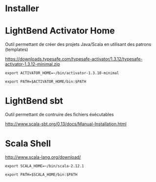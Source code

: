 # Installer 

# LightBend Activator Home

  Outil permettant de créer des projets Java/Scala en utilisant des patrons (templates)

https://downloads.typesafe.com/typesafe-activator/1.3.12/typesafe-activator-1.3.12-minimal.zip

```
export ACTIVATOR_HOME=~/bin/activator-1.3.10-minimal

export PATH=$ACTIVATOR_HOME/bin:$PATH
```

# LightBend sbt

  Outil permettant de contruire des fichiers éxécutables

http://www.scala-sbt.org/0.13/docs/Manual-Installation.html


# Scala Shell
http://www.scala-lang.org/download/

```
export SCALA_HOME=~/bin/scala-2.12.1

export PATH=$SCALA_HOME/bin:$PATH
```

